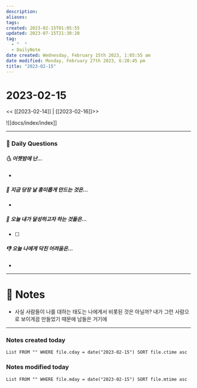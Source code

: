 ```yaml
---
description:
aliases: 
tags: 
created: 2023-02-15T01:05:55
updated: 2023-07-15T21:30:20
tag:
  - "  "
  - DailyNote
date created: Wednesday, February 15th 2023, 1:05:55 am
date modified: Monday, February 27th 2023, 6:20:45 pm
title: "2023-02-15"
---
```


# 2023-02-15

<< [[2023-02-14]] | [[2023-02-16]]>>

![[docs/index/index]]

---

### 📅 Daily Questions

##### 🌜 어젯밤에 난...

- 

##### 🙌 지금 당장 날 흥미롭게 만드는 것은...

- 

##### 🚀 오늘 내가 달성하고자 하는 것들은...

- [ ] 

##### 👎 오늘 나에게 닥친 어려움은...

- 

---

# 📝 Notes

- 사실 사람들이 나를 대하는 태도는 나에게서 비롯된 것은 아닐까? 내가 그런 사람으로 보이게끔 만들었기 때문에 남들은 거기에 

---

### Notes created today

```dataview
List FROM "" WHERE file.cday = date("2023-02-15") SORT file.ctime asc
```

### Notes modified today

```dataview
List FROM "" WHERE file.mday = date("2023-02-15") SORT file.mtime asc
```
